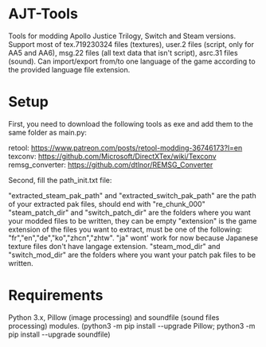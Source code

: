# AJT-Tools

Tools for modding Apollo Justice Trilogy, Switch and Steam versions. Support most of tex.719230324 files (textures), user.2 files (script, only for AA5 and AA6), msg.22 files (all text data that isn't script), asrc.31 files (sound). Can import/export from/to one language of the game according to the provided language file extension.

# Setup

First, you need to download the following tools as exe and add them to the same folder as main.py:

retool: https://www.patreon.com/posts/retool-modding-36746173?l=en
texconv: https://github.com/Microsoft/DirectXTex/wiki/Texconv
remsg_converter: https://github.com/dtlnor/REMSG_Converter

Second, fill the path_init.txt file:

"extracted_steam_pak_path" and "extracted_switch_pak_path" are the path of your extracted pak files, should end with "re_chunk_000"
"steam_patch_dir" and "switch_patch_dir" are the folders where you want your modded files to be written, they can be empty
"extension" is the game extension of the files you want to extract, must be one of the following: "fr","en","de","ko","zhcn","zhtw". "ja" wont' work for now because Japanese texture files don't have langage extension.
"steam_mod_dir" and "switch_mod_dir" are the folders where you want your patch pak files to be written. 

# Requirements

Python 3.x, Pillow (image processing) and soundfile (sound files processing) modules. 
(python3 -m pip install --upgrade Pillow; python3 -m pip install --upgrade soundfile)
